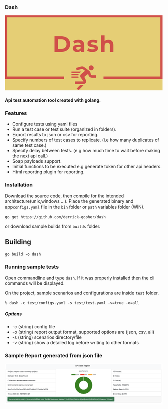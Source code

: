 ### Dash

![dash logo](logo/dash-logo.png)

#### Api test automation tool created with golang.

### Features
* Configure tests using yaml files
* Run a test case or test suite (organized in folders).
* Export results to json or csv for reporting.
* Specify numbers of test cases to replicate. (i.e how many duplicates of same test case.)
* Specify delay between tests. (e.g how much time to wait before making the next api call.)
* Soap payloads support.
* Initial functions to be executed e.g generate token for other api headers.
* Html reporting plugin for reporting.

### Installation
Download the source code, then compile for the intended architecture(unix,windows ...).
Place the generated binary and app`configs.yaml` file in the `bin` folder or `path` variables folder (WIN).

`go get https://github.com/derrick-gopher/dash`

or download sample builds from `builds` folder.

## Building
`go build -o dash`

### Running sample tests
Open commandline and type `dash`. If it was properly installed then the cli commands will be displayed.

On the project, sample scenarios and configurations are inside `test` folder.

`% dash -c test/configs.yaml -s test/test.yaml -v=true -o=all`

##### Options
- -c (string) config file
- -o (string) report output format, supported options are (json, csv, all)
- -s (string) scenarios directory/file
- -v (string) show a detailed log before writing to other formats

### Sample Report generated from json file
![dash sample report gui](sample-report-gui.png)


